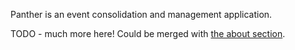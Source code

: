 Panther is an event consolidation and management application.  

TODO - much more here! Could be merged with [the about section](/about/README.md).
